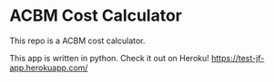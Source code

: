 # ACBM Cost Calculator

This repo is a ACBM cost calculator.

This app is written in python. Check it out on Heroku! https://test-jf-app.herokuapp.com/
